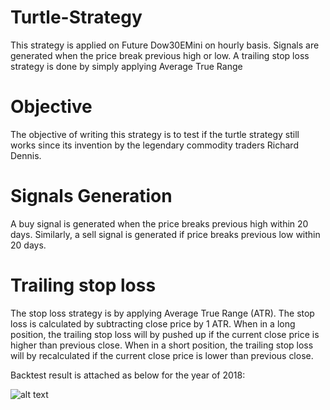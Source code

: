 # Turtle-Strategy 
This strategy is applied on Future Dow30EMini on hourly basis. Signals are generated when the price break previous high or low. A trailing stop loss strategy is done by simply applying Average True Range

# Objective
The objective of writing this strategy is to test if the turtle strategy still works since its invention by the legendary commodity traders Richard Dennis.  

# Signals Generation
A buy signal is generated when the price breaks previous high within 20 days. Similarly, a sell signal is generated if price breaks previous low within 20 days.

# Trailing stop loss
The stop loss strategy is by applying Average True Range (ATR). The stop loss is calculated by subtracting close price by 1 ATR. When in a long position, the trailing stop loss will by pushed up if the current close price is higher than previous close. When in a short position, the trailing stop loss will by recalculated if the current close price is lower than previous close. 

Backtest result is attached as below for the year of 2018:

![alt text](https://github.com/kelvonlys/Turtle-Strategy/blob/main/Turtle.png)






